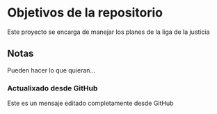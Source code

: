 # Objetivos de la repositorio

Este proyecto se encarga de manejar los planes de la liga de la justicia


## Notas
Pueden hacer lo que quieran...

### Actualixado desde GitHub
Este es un mensaje editado completamente desde GitHub    
